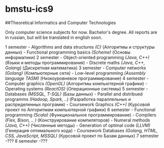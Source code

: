 # bmstu-ics9

##Theoretical Informatics and Computer Technologies

Only computer science subjects for now. Bachelor's degree. All reports are in russian, but will be translated in english soon.

1 semester
	- Algorithms and data structures *(C)* (Алгоритмы и структуры данных)
	- Functional programming basics *(Scheme)* (Основы информатики)
2 semester
	- Object-oriented programming *(Java, C++)* (Языки и методы программирования)
	- Discrete maths *(Java, C++, Golang)* (Дискретная математика)
3 semester
	- Computer networks *(Golang)* (Компьютерные сети)
	- Low-level programming *(Assembly language TASM)* (Низкоуровневое программирование)
4 semester
	- Computer graphics *(OpenGL)* (Алгоритмы компьютерной графики)
	- Operating systems *(ReactOS)* (Операционные системы)
5 semester
	- Databases *(MSSQL, T-SQL)* (Базы данных)
	- Parallel and distribued programms *(Hadoop, Spark, ..)* (Разработка параллельных и распределенных программ)
	- Coursework Graphics *(C++)* (Курсовой проект по Алгоритмам компьютерной графики)
6 semester
	- Functional programming *(Scala)* (Функциональное программирование)
	- Compilers *(Flex, Bison, .. )* (Конструирование компиляторов)
	- Numeral methods *(Java, C++)* (Численные методы)
	- Generation of optimal code *(LLVM)* (Генерация оптимального кода)
	- Coursework Databases *(Golang, HTML, CSS, JavaScript, MSSQL)* (Курсовой проект по Базам данных)
7 semester
	-???
8 semester
	-???